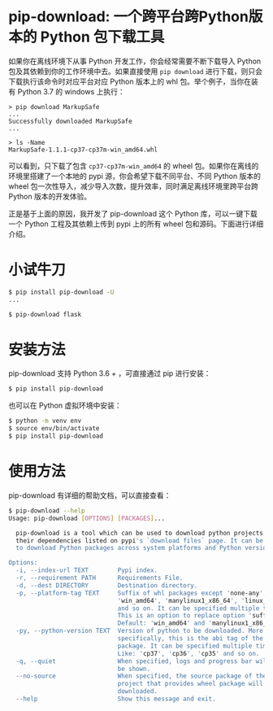 # pip-download: 一个跨平台跨Python版本的 Python 包下载工具

如果你在离线环境下从事 Python 开发工作，你会经常需要不断下载导入 Python 包及其依赖到你的工作环境中去。如果直接使用 `pip download` 进行下载，则只会下载执行该命令时对应平台对应 Python 版本上的 whl 包。举个例子，当你在装有 Python 3.7 的 windows 上执行：

```po
> pip download MarkupSafe
...
Successfully downloaded MarkupSafe
...

> ls -Name
MarkupSafe-1.1.1-cp37-cp37m-win_amd64.whl
```

可以看到，只下载了包含 `cp37-cp37m-win_amd64` 的 wheel 包。如果你在离线的环境里搭建了一个本地的 pypi 源，你会希望下载不同平台、不同 Python 版本的 wheel 包一次性导入，减少导入次数，提升效率，同时满足离线环境里跨平台跨 Python 版本的开发体验。

正是基于上面的原因，我开发了 pip-download 这个 Python 库，可以一键下载一个 Python 工程及其依赖上传到 pypi 上的所有 wheel 包和源码。下面进行详细介绍。

# 小试牛刀

```bash
$ pip install pip-download -U
...

$ pip-download flask
```

# 安装方法

pip-download 支持 Python 3.6 + ，可直接通过 pip 进行安装：

```bash
$ pip install pip-download
```

也可以在 Python 虚拟环境中安装：

```bash
$ python -m venv env
$ source env/bin/activate
$ pip install pip-download
```

# 使用方法

pip-download 有详细的帮助文档，可以直接查看：

```bash
$ pip-download --help
Usage: pip-download [OPTIONS] [PACKAGES]...

  pip-download is a tool which can be used to download python projects and
  their dependencies listed on pypi's `download files` page. It can be used
  to download Python packages across system platforms and Python versions.

Options:
  -i, --index-url TEXT        Pypi index.
  -r, --requirement PATH      Requirements File.
  -d, --dest DIRECTORY        Destination directory.
  -p, --platform-tag TEXT     Suffix of whl packages except 'none-any', like
                              'win_amd64', 'manylinux1_x86_64', 'linux_i386'
                              and so on. It can be specified multiple times.
                              This is an option to replace option 'suffix'.
                              Default: 'win_amd64' and 'manylinux1_x86_64'.
  -py, --python-version TEXT  Version of python to be downloaded. More
                              specifically, this is the abi tag of the Python
                              package. It can be specified multiple times.
                              Like: 'cp37', 'cp36', 'cp35' and so on.
  -q, --quiet                 When specified, logs and progress bar will not
                              be shown.
  --no-source                 When specified, the source package of the
                              project that provides wheel package will not be
                              downloaded.
  --help                      Show this message and exit.
```

